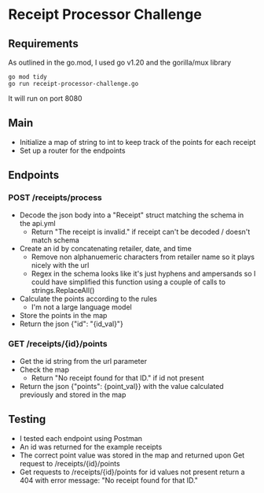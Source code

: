 # Receipt Processor Challenge

## Requirements
As outlined in the go.mod, I used go v1.20 and the gorilla/mux library

`go mod tidy`  
`go run receipt-processor-challenge.go`  
  
It will run on port 8080

## Main
  
- Initialize a map of string to int to keep track of the points for each receipt
- Set up a router for the endpoints

## Endpoints
### POST /receipts/process  

- Decode the json body into a "Receipt" struct matching the schema in the api.yml  
  - Return "The receipt is invalid." if receipt can't be decoded / doesn't match schema  
- Create an id by concatenating retailer, date, and time  
  - Remove non alphanuemeric characters from retailer name so it plays nicely with the url
  - Regex in the schema looks like it's just hyphens and ampersands so I could have simplified this function using a couple of calls to strings.ReplaceAll()
- Calculate the points according to the rules  
  - I'm not a large language model  
- Store the points in the map  
- Return the json {"id": "{id_val}"}  

### GET /receipts/{id}/points  

- Get the id string from the url parameter  
- Check the map  
  - Return "No receipt found for that ID." if id not present  
- Return the json {"points": {point_val}} with the value calculated previously and stored in the map

## Testing
  
- I tested each endpoint using Postman
- An id was returned for the example receipts
- The correct point value was stored in the map and returned upon Get request to /receipts/{id}/points
- Get requests to /receipts/{id}/points for id values not present return a 404 with error message: "No receipt found for that ID."
